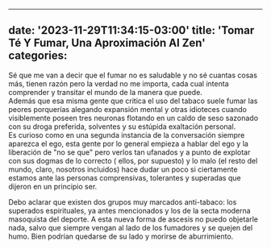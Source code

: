 

---
date: '2023-11-29T11:34:15-03:00'
title: 'Tomar Té Y Fumar, Una Aproximación Al Zen'
categories: 
---

Sé que me van a decir que el fumar no es saludable y no sé cuantas cosas más, tienen razón pero la verdad no me importa, cada cual intenta comprender y transitar el mundo de la manera que puede. \
Además que esa misma gente que critica el uso del tabaco suele fumar las peores porquerías alegando expansión mental y otras idioteces cuando visiblemente poseen tres neuronas flotando en un caldo de seso sazonado con su droga preferida, solventes y su estúpida exaltación personal. \
Es curioso como en una segunda instancia de la conversación siempre aparezca el ego, esta gente por lo general empieza a hablar del ego y la liberación de "no se que" pero verlos tan ufanados y a punto de explotar con sus dogmas de lo correcto ( ellos, por supuesto) y lo malo (el resto del mundo, claro, nosotros incluidos) hace dudar un poco si ciertamente estamos ante las personas comprensivas, tolerantes y superadas que dijeron en un principio ser. 

Debo aclarar que existen dos grupos muy marcados anti-tabaco: los superados espirituales, ya antes mencionados y los de la secta moderna masoquista del deporte.
A esta nueva forma de ascesis no puedo objetarle nada, salvo que siempre vengan al lado de los fumadores y se quejen del humo. Bien podrían quedarse de su lado y morirse de aburrimiento.

